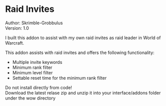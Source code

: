 # Raid Invites
Author: Skrimble-Grobbulus\
Version: 1.0


I built this addon to assist with my own raid invites as raid leader in World of Warcraft.

This addon assists with raid invites and offers the following functionality:
  * Multiple invite keywords
  * Minimum rank filter
  * Minimum level filter
  * Settable reset time for the minimum rank filter
  
Do not install directly from code!\
Download the latest relase zip and unzip it into your interface/addons folder under the wow directory
